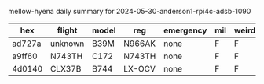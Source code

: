 mellow-hyena daily summary for 2024-05-30-anderson1-rpi4c-adsb-1090

|hex|flight|model|reg|emergency|mil|weirdo|
|--|--|--|--|--|--|--|
|ad727a|unknown|B39M|N966AK|none|F|F|
|a9ff60|N743TH|C172|N743TH|none|F|F|
|4d0140|CLX37B|B744|LX-OCV|none|F|F|
